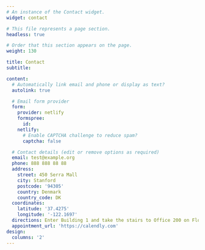 ```yaml
---
# An instance of the Contact widget.
widget: contact

# This file represents a page section.
headless: true

# Order that this section appears on the page.
weight: 130

title: Contact
subtitle:

content:
  # Automatically link email and phone or display as text?
  autolink: true

  # Email form provider
  form:
    provider: netlify
    formspree:
      id:
    netlify:
      # Enable CAPTCHA challenge to reduce spam?
      captcha: false

  # Contact details (edit or remove options as required)
  email: test@example.org
  phone: 888 888 88 88
  address:
    street: 450 Serra Mall
    city: Stanford
    postcode: '94305'
    country: Denmark
    country_code: DK
  coordinates:
    latitude: '37.4275'
    longitude: '-122.1697'
  directions: Enter Building 1 and take the stairs to Office 200 on Floor 2
  appointment_url: 'https://calendly.com'
design:
  columns: '2'
---
```

